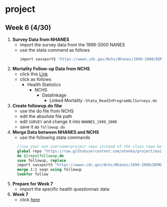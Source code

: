 # project
## Week 6 (4/30)
1. **Survey Data from NHANES**
   - import the survey data from the 1999-2000 NANES
   - use the stata command as follows
     ```stata
     import sasxport5 "https://wwwn.cdc.gov/Nchs/Nhanes/1999-2000/DEMO.XPT", clear
     ```
2. **Mortality Follow-up Data from NCHS**
   - click this [Link](https://ftp.cdc.gov/pub/)
   - click as follows
     - Health Statistics
       - NCHS
         - Datalinkage
           - Linked Mortality
             -```Stata_ReadInProgramALlSurveys.do```
3. **Create followup.do filw**
    - use the do file from NCHS
    - edit the absolute file path
    - edit ```SURVEY``` and change it into ```NHANES_1999_2000```
    - save it as ```followup.do```
4. **Merge Data between NHANES and NCHS**
    - use the following stata commands
    ```stata
      //use your own username/project repo instead of the class repo below
      global repo "https://raw.githubusercontent.com/atenko/project/main/"
      do ${repo}followup.do
      save followup, replace 
      import sasxport5 "https://wwwn.cdc.gov/Nchs/Nhanes/1999-2000/DEMO.XPT", clear
      merge 1:1 seqn using followup
      lookfor follow
    ```
5. **Prepare for Week 7**
     - import the specific health questionnair data
6. **Week 7**
   - click [here](dyndoc.html) 

